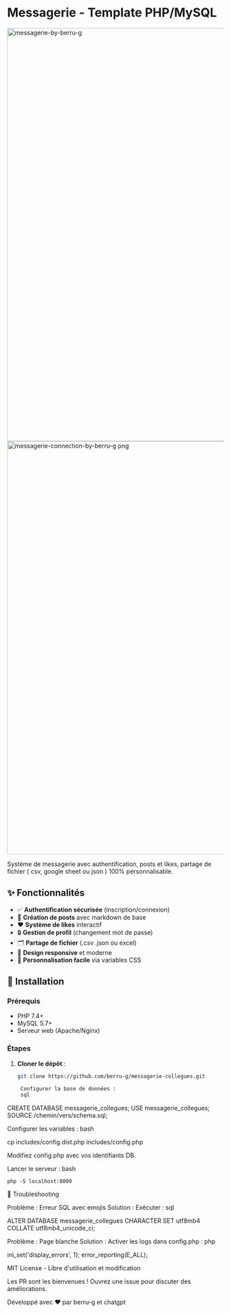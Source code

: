# Messagerie - Template PHP/MySQL

<img width="960" alt="messagerie-by-berru-g" src="https://github.com/user-attachments/assets/58183418-1434-42e3-83c5-06dcd187fdda" />


<img width="960" alt="messagerie-connection-by-berru-g png" src="https://github.com/user-attachments/assets/e61b9d22-b33c-44c7-9200-f75e66b2526f" />

Système de messagerie avec authentification, posts et likes, partage de fichier ( csv, google sheet ou json ) 100% personnalisable.

## ✨ Fonctionnalités

- ✅ **Authentification sécurisée** (inscription/connexion)
- 📝 **Création de posts** avec markdown de base
- ❤️ **Système de likes** interactif
- 🔒 **Gestion de profil** (changement mot de passe)
- 🗂️ **Partage de fichier** (.csv .json ou excel)
- 📱 **Design responsive** et moderne
- 🎨 **Personnalisation facile** via variables CSS

## 🚀 Installation

### Prérequis
- PHP 7.4+
- MySQL 5.7+
- Serveur web (Apache/Nginx)

### Étapes
1. **Cloner le dépôt** :
   ```bash
   git clone https://github.com/berru-g/messagerie-collegues.git

    Configurer la base de données :
    sql

CREATE DATABASE messagerie_collegues;
USE messagerie_collegues;
SOURCE /chemin/vers/schema.sql;

Configurer les variables :
bash

cp includes/config.dist.php includes/config.php

Modifiez config.php avec vos identifiants DB.

Lancer le serveur :
bash

    php -S localhost:8000


🔧 Troubleshooting

Problème : Erreur SQL avec emojis
Solution : Exécuter :
sql

ALTER DATABASE messagerie_collegues 
CHARACTER SET utf8mb4 COLLATE utf8mb4_unicode_ci;

Problème : Page blanche
Solution : Activer les logs dans config.php :
php

ini_set('display_errors', 1);
error_reporting(E_ALL);


MIT License - Libre d'utilisation et modification

Les PR sont les bienvenues ! Ouvrez une issue pour discuter des améliorations.

Développé avec ❤️ par berru-g et chatgpt
